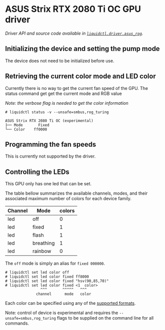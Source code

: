# ASUS Strix RTX 2080 Ti OC GPU driver
_Driver API and source code available in [`liquidctl.driver.asus_rog`](../liquidctl/driver/asus_rog.py)._

## Initializing the device and setting the pump mode

The device does not need to be initialized before use.

## Retrieving the current color mode and LED color


Currently there is no way to get the current fan speed of the GPU.
The status command get get the current mode and RGB value

_Note: the verbose flag is needed to get the color information_

```
# liquidctl status -v --unsafe=smbus,rog_turing

ASUS Strix RTX 2080 Ti OC (experimental)
├── Mode       Fixed
└── Color    ff0000
```

## Programming the fan speeds

This is currently not supported by the driver.

## Controlling the LEDs

This GPU only has one led that can be set.


The table bellow summarizes the available channels, modes, and their associated
maximum number of colors for each device family.

| Channel  | Mode        | colors  |
| -------- | ----------- | ------- |
| led      | off         | 0       |
| led      | fixed       | 1       |
| led      | flash       | 1       |
| led      | breathing   | 1       |
| led      | rainbow     | 0       |

The `off` mode is simply an alias for `fixed 000000`.

```
# liquidctl set led color off
# liquidctl set led color fixed ff8000
# liquidctl set led color fixed "hsv(90,85,70)"
# liquidctl set led color fixed <1  color>
                ^^^       ^^^^^   ^^^
              channel      mode   color
```

Each color can be specified using any of the [supported formats](../README.md#supported-color-specification-formats).


Note: control of device is experimental and requires the
`--unsafe=smbus,rog_turing` flags to be supplied on the command line for all commands.
